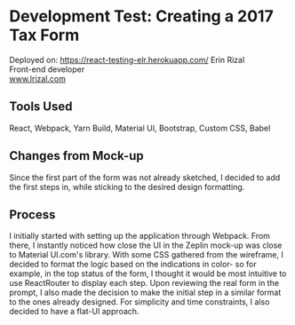 # Development Test: Creating a 2017 Tax Form
Deployed on: https://react-testing-elr.herokuapp.com/
Erin Rizal <br>
Front-end developer<br>
www.lrizal.com
## Tools Used
React, Webpack, Yarn Build, Material UI, Bootstrap, Custom CSS, Babel
## Changes from Mock-up
Since the first part of the form was not already sketched, I decided to add the first steps in, while sticking to the desired design formatting. 
## Process
I initially started with setting up the application through Webpack. From there, I instantly noticed how close the UI in the Zeplin mock-up was close to Material UI.com's library.
With some CSS gathered from the wireframe, I decided to format the logic based on the indications in color- so for example, in the top status of the form, I thought it would be most
intuitive to use ReactRouter to display each step. Upon reviewing the real form in the prompt, I also made the decision to make the initial step in a similar format to the ones already designed. For simplicity and time constraints, I also decided to have a flat-UI approach.

